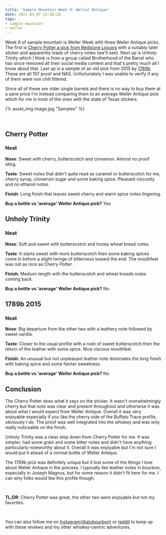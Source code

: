 ```yaml
---
title: 'Sample Mountain Week 9: Weller Antique'
date: 2021-03-07 15:30:28
tags:
- sample mountain
- weller
---
```


Week 9 of sample mountain is Weller Week with three Weller Antique picks. The first is [Cherry Potter a pick from Redstone Liquors](https://www.redstoneliquors.com/weller-antique-107-redstone-barrel-society-single-barrel/) with a suitably tater sticker and apparently loads of cherry notes (we'll see). Next up is Unholy Trinity which I think is from a group called Brotherhood of the Barrel who has since removed all their social media content and that's pretty much all I know about that. Last up is a sample of an old pick from 2015 by [1789b](https://bourbonpursuit.com/2017/08/31/111-reid-emerald-1789b/). These are all 107 proof and NAS. Unfortunately I was unable to verify if any of them were non chill filtered.

Since all of these are older single barrels and there is no way to buy them at a sane price I'm instead comparing them to an average Weller Antique pick which for me is most of the ones with the state of Texas stickers.

{% asset_img image.jpg "Samples" %}

&nbsp;

## Cherry Potter

### Neat
**Nose**: Sweet with cherry, butterscotch and cinnamon. Almost no proof sting.

**Taste**: Sweet notes that didn't quite read as caramel or butterscotch for me, cherry syrup, cinnamon sugar and some baking spice. Pleasant viscosity and no ethanol notes. 

**Finish**: Long finish that leaves sweet cherry and warm spice notes lingering.

**Buy a bottle vs 'average' Weller Antique pick?** Yes

## Unholy Trinity

### Neat
**Nose**: Soft and sweet with butterscotch and honey wheat bread notes.

**Taste**: It starts sweet with more butterscotch then some baking spices come in before a slight twinge of bitterness toward the end. The mouthfeel was not as nice as Cherry Potter.

**Finish**: Medium length with the butterscotch and wheat breads notes coming back.

**Buy a bottle vs 'average' Weller Antique pick?** No

## 1789b 2015

### Neat
**Nose**: Big departure from the other two with a leathery note followed by sweet vanilla.

**Taste**: Closer to the usual profile with a rush of sweet butterscotch then the return of the leather with some spice. Nice viscous mouthfeel.

**Finish**: An unusual but not unpleasant leather note dominates the long finish with baking spice and some fainter sweetness.

**Buy a bottle vs 'average' Weller Antique pick?** No

## Conclusion

The Cherry Potter does what it says on the sticker. It wasn't overwhelmingly cherry but that note was clear and present throughout and otherwise it was about what I would expect from Weller Antique. Overall it was very enjoyable especially if you like the cherry side of the Buffalo Trace profile, obviously I do. The proof was well integrated into the whiskey and was only really noticeable on the finish.

Unholy Trinity was a clear step down from Cherry Potter for me. It was simpler, had some grain and some bitter notes and didn't have anything particularly noteworthy about it. Overall it was enjoyable but I'm not sure I would put it ahead of a normal bottle of Weller Antique.

The 1789b pick was definitely unique but it lost some of the things I love about Weller Antique in the process. I typically like leather notes in bourbon, especially in Joseph Magnus, but for some reason it didn't fit here for me. I can why folks would like this profile though.


&nbsp;

**TL;DR:** Cherry Potter was great, the other two were enjoyable but not my favorites.

&nbsp;

You can also follow me on [Instagram(@atxbourbon)](https://www.instagram.com/atxbourbon/) or [reddit](https://www.reddit.com/r/atxbourbon/) to keep up with these reviews and my other whiskey-centric adventures.

